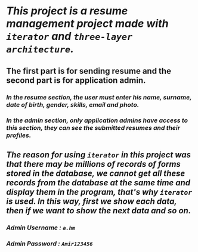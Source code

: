 # *This project is a resume management project made with `iterator` and `three-layer architecture`.*

## The first part is for sending resume and the second part is for application admin.

### _In the resume section, the user must enter his name, surname, date of birth, gender, skills, email and photo._

### _In the admin section, only application admins have access to this section, they can see the submitted resumes and their profiles._


## _The reason for using `iterator` in this project was that there may be millions of records of forms stored in the database, we cannot get all these records from the database at the same time and display them in the program, that's why `iterator` is used. In this way, first we show each data, then if we want to show the next data and so on._


### *Admin Username : `a.hm`*

### *Admin Password : `Amir123456`*